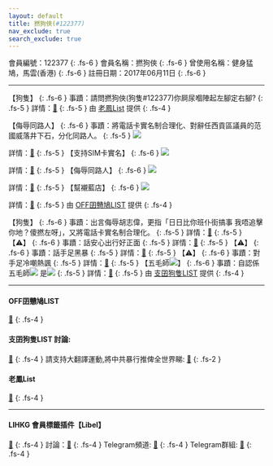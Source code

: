 ```yaml
---
layout: default
title: 撚狗俠(#122377)
nav_exclude: true
search_exclude: true
---
```


會員編號：122377
{: .fs-6 }
會員名稱：撚狗俠
{: .fs-6 }
曾使用名稱：健身猛鳩，馬雲(香港)
{: .fs-6 }
註冊日期：2017年06月11日
{: .fs-6 }

---

<div class="code-example" markdown="1">

【狗隻】
{: .fs-6 }
事蹟：請問撚狗俠(狗隻#122377)你屙尿嗰陣起左腳定右腳?
{: .fs-5 }
詳情：[🔗](https://lih.kg/2292845)
{: .fs-5 }
由 [老鳳List](#老鳳list) 提供
{: .fs-4 }

</div>
<div class="code-example" markdown="1">

【侮辱同路人】
{: .fs-6 }
事蹟：將電話卡實名制合理化、對辭任西貢區議員的范國威落井下石，分化同路人。
{: .fs-5 }
![](https://filedn.eu/l9Hq1YKLkJ4m0VSXcdcfUaJ/LIHKG_on99/on9_jai/122377/122377.1_.png)


詳情：[🔗](https://lih.kg/gymCgT)
{: .fs-5 }
【支持SIM卡實名】
{: .fs-6 }
![](https://filedn.eu/l9Hq1YKLkJ4m0VSXcdcfUaJ/LIHKG_on99/on9_jai/122377/122377.2_.png)


詳情：[🔗](https://lih.kg/aKuzOLV)
{: .fs-5 }
【侮辱同路人】
{: .fs-6 }
![](https://filedn.eu/l9Hq1YKLkJ4m0VSXcdcfUaJ/LIHKG_on99/on9_jai/122377/122377.3_.png)


詳情：[🔗](https://lih.kg/aLEFPtV)
{: .fs-5 }
【幫襯藍店】
{: .fs-6 }
![](https://filedn.eu/l9Hq1YKLkJ4m0VSXcdcfUaJ/LIHKG_on99/on9_jai/122377/122377.4_.png)


詳情：[🔗](https://lih.kg/aQvoQxV)
{: .fs-5 }
由 [OFF囝戇鳩LIST](#off囝戇鳩list) 提供
{: .fs-4 }

</div>
<div class="code-example" markdown="1">

【狗隻】
{: .fs-6 }
事蹟：出言侮辱胡志偉，更指「日日比你班仆街搞事 我唔追擊你地？傻撚左呀」，又將電話卡實名制合理化。
{: .fs-5 }
詳情：[🔗](https://lih.kg/gymCgT)
{: .fs-5 }
【⚠️】
{: .fs-6 }
事蹟：話安心出行好正面
{: .fs-5 }
詳情：[🔗](https://lih.kg/2401426)
{: .fs-5 }
【⚠️】
{: .fs-6 }
事蹟：話手足黑暴
{: .fs-5 }
詳情：[🔗](https://lih.kg/aLPjnzV)
{: .fs-5 }
【⚠️】
{: .fs-6 }
事蹟：對手足冷嘲熱諷
{: .fs-5 }
詳情：[🔗](https://lih.kg/gpggDT)
{: .fs-5 }
【五毛師![](https://cdn.lihkg.com/assets/faces/pig/wail.gif)】
{: .fs-6 }
事蹟：自認係五毛師![](https://cdn.lihkg.com/assets/faces/pig/wail.gif) 是![](https://cdn.lihkg.com/assets/faces/pig/wail.gif)
{: .fs-5 }
詳情：[🔗](https://lih.kg/aLPjnOV)
{: .fs-5 }
由 [支囝狗隻LIST](#支囝狗隻list-討論) 提供
{: .fs-4 }

</div>

---

#### OFF囝戇鳩LIST 
[🔗](https://bit.ly/lihkg_on9_list)
{: .fs-4 }
#### 支囝狗隻LIST 討論: 
[🔗](https://lih.kg/2908480)
{: .fs-4 }
請支持大翻譯運動,將中共暴行推俾全世界睇: [🔗](https://twitter.com/tgtm_official)
{: .fs-2 }
#### 老鳳List
[🔗](https://lihkg.com/thread/2808424)
{: .fs-4 }

---

#### LIHKG 會員標籤插件【Libel】
[🔗](https://kitce.github.io/libel)
{: .fs-4 }
討論：[🔗](https://lih.kg/2841778)
{: .fs-4 }
Telegram頻道: [🔗](https://t.me/LibelOfficialChannel)
{: .fs-4 }
Telegram群組: [🔗](https://t.me/LibelOfficialGroup)
{: .fs-4 }
